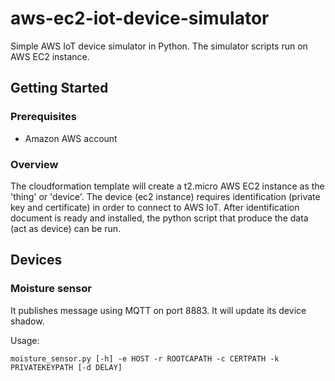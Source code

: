 # aws-ec2-iot-device-simulator

Simple AWS IoT device simulator in Python. The simulator scripts run on AWS EC2 instance.

## Getting Started

### Prerequisites

* Amazon AWS account

### Overview
The cloudformation template will create a t2.micro AWS EC2 instance as the 'thing' or 'device'. 
The device (ec2 instance) requires identification (private key and certificate) in order to connect to AWS IoT. 
After identification document is ready and installed, the python script that produce the data (act as device) can be run. 

## Devices

### Moisture sensor
It publishes message using MQTT on port 8883. It will update its device shadow.

Usage:
```
moisture_sensor.py [-h] -e HOST -r ROOTCAPATH -c CERTPATH -k PRIVATEKEYPATH [-d DELAY]
```
